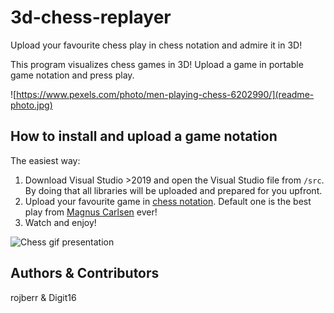 # 3d-chess-replayer

Upload your favourite chess play in chess notation and admire it in 3D!

This program visualizes chess games in 3D! Upload a game in portable game notation and press play.

![https://www.pexels.com/photo/men-playing-chess-6202990/](readme-photo.jpg)

## How to install and upload a game notation

The easiest way:
1) Download Visual Studio >2019 and open the Visual Studio file from `/src`. By doing that all libraries will be uploaded and prepared for you upfront.
2) Upload your favourite game in [chess notation](https://en.wikipedia.org/wiki/Algebraic_notation_(chess)). Default one is the best play from [Magnus Carlsen](https://en.wikipedia.org/wiki/Magnus_Carlsen) ever!
3) Watch and enjoy!

![Chess gif presentation](animation.gif)

## Authors & Contributors

rojberr & Digit16
